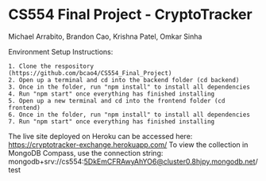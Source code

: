 # CS554 Final Project - CryptoTracker

Michael Arrabito, Brandon Cao, Krishna Patel, Omkar Sinha

Environment Setup Instructions:

    1. Clone the respository (https://github.com/bcao4/CS554_Final_Project)
    2. Open up a terminal and cd into the backend folder (cd backend)
    3. Once in the folder, run "npm install" to install all dependencies 
    4. Run "npm start" once everything has finished installing 
    5. Open up a new terminal and cd into the frontend folder (cd frontend)
    6. Once in the folder, run "npm install" to install all dependencies 
    7. Run "npm start" once everything has finished installing 

The live site deployed on Heroku can be accessed here: https://cryptotracker-exchange.herokuapp.com/
To view the collection in MongoDB Compass, use the connection string: mongodb+srv://cs554:5DkEmCFRAwyAhYO6@cluster0.8hjpy.mongodb.net/test
